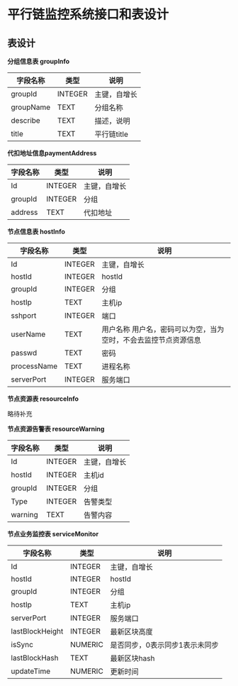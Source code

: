 # 平行链监控系统接口和表设计

## 表设计

  **分组信息表 groupInfo**

   字段名称|类型|说明
   -----|------|-------
   groupId|INTEGER| 主键，自增长
   groupName|TEXT|分组名称
   describe|TEXT|描述，说明
   title|TEXT|平行链title


  **代扣地址信息paymentAddress**

   字段名称|类型|说明
   -----|------|-----
   Id|INTEGER| 主键，自增长
  groupId|INTEGER|分组  
  address|TEXT|代扣地址

  **节点信息表 hostInfo**
  
  字段名称|类型|说明
   -----|------|-------
   Id  | INTEGER|主键，自增长
   hostId |INTEGER| hostId
   groupId|INTEGER|分组
   hostIp|TEXT|主机ip
   sshport|INTEGER|端口
   userName|TEXT|用户名称 用户名，密码可以为空，当为空时，不会去监控节点资源信息
   passwd|TEXT|密码
   processName|TEXT|进程名称
   serverPort|INTEGER|服务端口

  
   
   **节点资源表 resourceInfo**
   
   略待补充
   
   **节点资源告警表 resourceWarning**
   
   字段名称|类型|说明
   -----|------|-------
   Id |INTEGER| 主键，自增长
   hostId |INTEGER| 主机id
   groupId|INTEGER|分组
   Type|INTEGER|告警类型
   warning|TEXT|告警内容
  
  
  
  **节点业务监控表 serviceMonitor**

   字段名称|类型|说明
   -----|------|-------
   Id  | INTEGER|主键，自增长
   hostId |INTEGER| hostId
   groupId|INTEGER|分组
   hostIp|TEXT|主机ip
   serverPort|INTEGER|服务端口
   lastBlockHeight|INTEGER|最新区块高度
   isSync|NUMERIC|是否同步，0表示同步1表示未同步
   lastBlockHash|TEXT|最新区块hash
   updateTime|NUMERIC|更新时间
